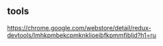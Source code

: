## tools

https://chrome.google.com/webstore/detail/redux-devtools/lmhkpmbekcpmknklioeibfkpmmfibljd?h1=ru